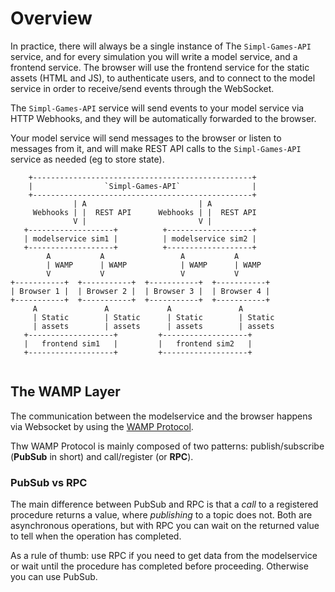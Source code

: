 # Overview

In practice, there will always be a single instance of The `Simpl-Games-API` service, and for every simulation you
will write a model service, and a frontend service. The browser will use the frontend service for the static assets
(HTML and JS), to authenticate users,  and to connect to the model service in order to receive/send events through the WebSocket.

The `Simpl-Games-API` service will send events to your model service via HTTP Webhooks, and they will be
automatically forwarded to the browser.

Your model service will send messages to the browser or listen to messages from it, and will make
REST API calls to the `Simpl-Games-API` service as needed (eg to store state).


```plain
    +-------------------------------------------------+
    |                `Simpl-Games-API`                |
    +-------------------------------------------------+
              | A                         | A
     Webhooks | |  REST API      Webhooks | |  REST API
              V |                         V |
   +-------------------+          +-------------------+ 
   | modelservice sim1 |          | modelservice sim2 | 
   +-------------------+          +-------------------+
        A           A                 A           A
        | WAMP      | WAMP            | WAMP      | WAMP
        V           V                 V           V
+-----------+  +-----------+  +-----------+  +-----------+
| Browser 1 |  | Browser 2 |  | Browser 3 |  | Browser 4 |
+-----------+  +-----------+  +-----------+  +-----------+
     A               A             A               A
     | Static        | Static      | Static        | Static
     | assets        | assets      | assets        | assets
   +-------------------+         +-------------------+ 
   |   frontend sim1   |         |   frontend sim2   | 
   +-------------------+         +-------------------+


```

## The WAMP Layer

The communication between the modelservice and the browser happens via Websocket by using the [WAMP Protocol](http://wamp-proto.org/).

Thw WAMP Protocol is mainly composed of two patterns: publish/subscribe (**PubSub** in short) and call/register (or **RPC**).

### PubSub vs RPC

The main difference between PubSub and RPC is that a _call_ to a registered procedure returns a value,
where _publishing_ to a topic does not. Both are asynchronous operations, but with RPC you can wait on the returned value
to tell when the operation has completed.

As a rule of thumb: use RPC if you need to get data from the modelservice or wait until the procedure has completed before proceeding.
Otherwise you can use PubSub.
